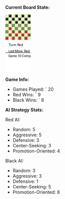 
**Current Board State:**  
<!-- START_GIF -->
![Checkers Game](./checkers_game.gif)
<!-- END_GIF -->

**Game Info:**  
- Games Played: `<!-- GAMES_PLAYED --> 20
- Red Wins: `<!-- RED_WINS --> 9
- Black Wins: `<!-- BLACK_WINS --> 8

<!-- AI_STATS -->
**AI Strategy Stats:**

Red AI:
- Random: 5
- Aggressive: 5
- Defensive: 3
- Center-Seeking: 3
- Promotion-Oriented: 4

Black AI:
- Random: 3
- Aggressive: 3
- Defensive: 1
- Center-Seeking: 5
- Promotion-Oriented: 8
